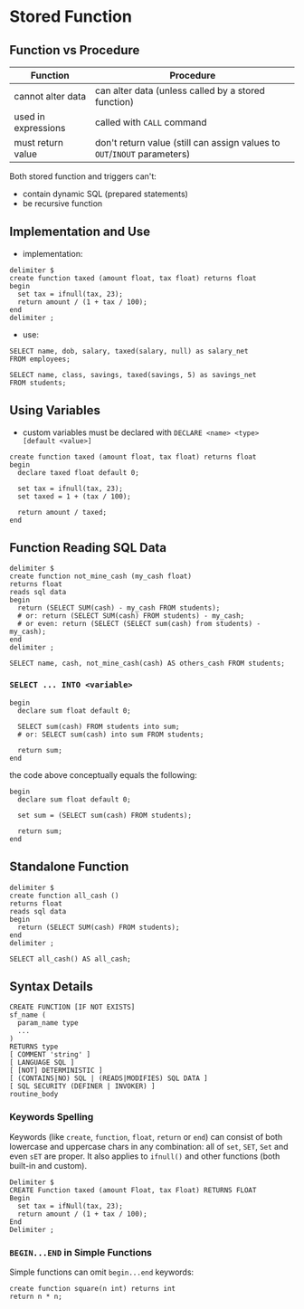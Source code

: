 # Stored Function

## Function vs Procedure

| Function | Procedure |
|--|--|
| cannot alter data | can alter data (unless called by a stored function) |
| used in expressions | called with `CALL` command |
| must return value | don't return value (still can assign values to `OUT`/`INOUT` parameters) |

Both stored function and triggers can't:
* contain dynamic SQL (prepared statements)
* be recursive function

## Implementation and Use

* implementation:

```
delimiter $
create function taxed (amount float, tax float) returns float
begin
  set tax = ifnull(tax, 23);
  return amount / (1 + tax / 100);
end
delimiter ;
```

* use:

```
SELECT name, dob, salary, taxed(salary, null) as salary_net
FROM employees;
```

```
SELECT name, class, savings, taxed(savings, 5) as savings_net
FROM students;
```

## Using Variables

* custom variables must be declared with `DECLARE <name> <type> [default <value>]`

```
create function taxed (amount float, tax float) returns float
begin
  declare taxed float default 0;

  set tax = ifnull(tax, 23);
  set taxed = 1 + (tax / 100);

  return amount / taxed;
end
```

## Function Reading SQL Data

```
delimiter $
create function not_mine_cash (my_cash float)
returns float
reads sql data
begin
  return (SELECT SUM(cash) - my_cash FROM students);
  # or: return (SELECT SUM(cash) FROM students) - my_cash;
  # or even: return (SELECT (SELECT sum(cash) from students) - my_cash);
end
delimiter ;
```

```
SELECT name, cash, not_mine_cash(cash) AS others_cash FROM students;
```

### `SELECT ... INTO <variable>`

```
begin
  declare sum float default 0;

  SELECT sum(cash) FROM students into sum;
  # or: SELECT sum(cash) into sum FROM students;

  return sum;
end
```

the code above conceptually equals the following:

```
begin
  declare sum float default 0;

  set sum = (SELECT sum(cash) FROM students);

  return sum;
end
```

## Standalone Function

```
delimiter $
create function all_cash ()
returns float
reads sql data
begin
  return (SELECT SUM(cash) FROM students);
end
delimiter ;
```

```
SELECT all_cash() AS all_cash;
```

## Syntax Details

```
CREATE FUNCTION [IF NOT EXISTS]
sf_name (
  param_name type
  ...
)
RETURNS type
[ COMMENT 'string' ]
[ LANGUAGE SQL ]
[ [NOT] DETERMINISTIC ]
[ (CONTAINS|NO) SQL | (READS|MODIFIES) SQL DATA ]
[ SQL SECURITY (DEFINER | INVOKER) ]
routine_body
```

### Keywords Spelling

Keywords (like `create`, `function`, `float`, `return` or `end`) can consist of both lowercase and uppercase chars in any combination: all of `set`, `SET`, `Set` and even `sET` are proper. It also applies to `ifnull()` and other functions (both built-in and custom).

```
Delimiter $
CREATE Function taxed (amount Float, tax Float) RETURNS FLOAT
Begin
  set tax = ifNull(tax, 23);
  return amount / (1 + tax / 100);
End
Delimiter ;
```

### `BEGIN...END` in Simple Functions

Simple functions can omit `begin...end` keywords:

```
create function square(n int) returns int
return n * n;
```
